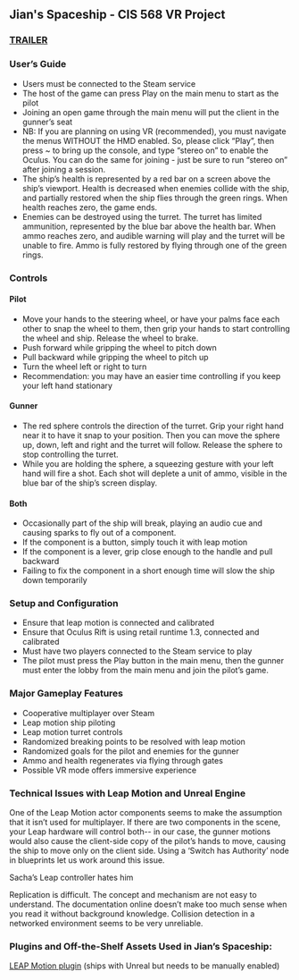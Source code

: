 ## Jian's Spaceship - CIS 568 VR Project

### [TRAILER](https://www.youtube.com/watch?v=ra4XkazG3OI)
### User’s Guide

* Users must be connected to the Steam service
* The host of the game can press Play on the main menu to start as the pilot
* Joining an open game through the main menu will put the client in the gunner’s seat
* NB: If you are planning on using VR (recommended), you must navigate the menus WITHOUT the HMD enabled. So, please click “Play”, then press ~ to bring up the console, and type “stereo on” to enable the Oculus. You can do the same for joining - just be sure to run “stereo on” after joining a session. 
* The ship’s health is represented by a red bar on a screen above the ship’s viewport. Health is decreased when enemies collide with the ship, and partially restored when the ship flies through the green rings. When health reaches zero, the game ends.
* Enemies can be destroyed using the turret. The turret has limited ammunition, represented by the blue bar above the health bar. When ammo reaches zero, and audible warning will play and the turret will be unable to fire. Ammo is fully restored by flying through one of the green rings.

### Controls

#### Pilot
* Move your hands to the steering wheel, or have your palms face each other to snap the wheel to them, then grip your hands to start controlling the wheel and ship. Release the wheel to brake.
* Push forward while gripping the wheel to pitch down
* Pull backward while gripping the wheel to pitch up
* Turn the wheel left or right to turn
* Recommendation: you may have an easier time controlling if you keep your left hand stationary

#### Gunner
* The red sphere controls the direction of the turret. Grip your right hand near it to have it snap to your position. Then you can move the sphere up, down, left and right and the turret will follow. Release the sphere to stop controlling the turret.
* While you are holding the sphere, a squeezing gesture with your left hand will fire a shot. Each shot will deplete a unit of ammo, visible in the blue bar of the ship’s screen display.

#### Both
* Occasionally part of the ship will break, playing an audio cue and causing sparks to fly out of a component. 
* If the component is a button, simply touch it with leap motion
* If the component is a lever, grip close enough to the handle and pull backward
* Failing to fix the component in a short enough time will slow the ship down temporarily

### Setup and Configuration

* Ensure that leap motion is connected and calibrated
* Ensure that Oculus Rift is using retail runtime 1.3, connected and calibrated
* Must have two players connected to the Steam service to play
* The pilot must press the Play button in the main menu, then the gunner must enter the lobby from the main menu and join the pilot’s game.

### Major Gameplay Features

* Cooperative multiplayer over Steam
* Leap motion ship piloting
* Leap motion turret controls
* Randomized breaking points to be resolved with leap motion
* Randomized goals for the pilot and enemies for the gunner
* Ammo and health regenerates via flying through gates
* Possible VR mode offers immersive experience

### Technical Issues with Leap Motion and Unreal Engine

One of the Leap Motion actor components seems to make the assumption that it isn’t used for multiplayer. If there are two components in the scene, your Leap hardware will control both-- in our case, the gunner motions would also cause the client-side copy of the pilot’s hands to move, causing the ship to move only on the client side. Using a ‘Switch has Authority’ node in blueprints let us work around this issue.

Sacha’s Leap controller hates him

Replication is difficult. The concept and mechanism are not easy to understand. The documentation online doesn’t make too much sense when you read it without background knowledge. Collision detection in a networked environment seems to be very unreliable.

### Plugins and Off-the-Shelf Assets Used in Jian’s Spaceship:

[LEAP Motion plugin](https://github.com/getnamo/leap-ue4) (ships with Unreal but needs to be manually enabled)
